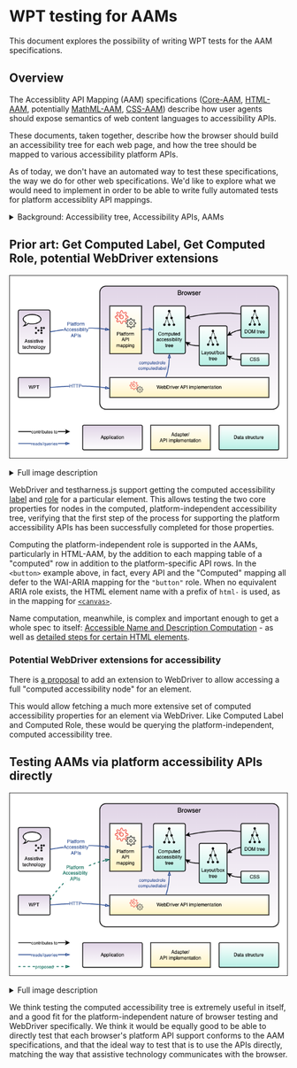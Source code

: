 # WPT testing for AAMs

This document explores the possibility of writing WPT tests for the AAM specifications.

## Overview

The Accessiblity API Mapping (AAM) specifications ([Core-AAM](https://www.w3.org/TR/core-aam-1.2/), [HTML-AAM](https://www.w3.org/TR/html-aam-1.0/), potentially [MathML-AAM](https://w3c.github.io/mathml-aam/), [CSS-AAM](https://w3c.github.io/css-aam/)) describe how user agents should expose semantics of web content languages to accessibility APIs.

These documents, taken together, describe how the browser should build an accessibility tree for each web page, and how the tree should be mapped to various accessibility platform APIs.

As of today, we don't have an automated way to test these specifications, the way we do for other web specifications.
We'd like to explore what we would need to implement in order to be able to write fully automated tests for platform accessiblity API mappings.

<details>
<summary>Background: Accessibility tree, Accessibility APIs, AAMs</summary>

### Background: the accessibility tree and accessibility APIs

![Diagram showing the interaction between a browser and accessibility APIs. See text below for more detail.](assets/accessibility_apis.png)

<details id="accessibility_apis_diagram">
<summary>Full image description</summary>
A block diagram.

At the top level it shows an assistive technology application, such as a screen reader using speech or braille, communicating via Plaform Accessibility APIs with a Browser application.

Within the Browser application, it shows that the Assistive Technology is communicating via a Platform API mapping which is an adapter for the computed accessibility tree data structure.
In turn, the computed accessibility tree is built based on other data structures: the DOM tree and the layout/box tree; the layout/box tree is based on the DOM tree and CSS.

The computed accessibility tree falls in the centre of the diagram, as it's the source of truth for the platform API mappings which are queried by assistive technology, and also the result of a complex process of transformation based on several other data structures.

At the bottom of the diagram is a legend explaining how to read the different types of arrows and boxes used in the diagram.
</details>

Assistive technologies (ATs) query the browser via platform accessibility APIs. These are operating system-specific APIs which provide detailed information about an application's UI state for the purpose of augmenting the user experience for users with disabilities which affect their ability to perceive or operate the standard UI.

One example of a commonly used AT is a screen reader, which assists users with vision impairments by providing a spoken version of the UI.
Typically, a screen reader user will navigate through the UI by traversing the page and "visiting" UI elements, hearing a spoken description of each such as "Overview, heading level 2" or "Core-AAM, link".

The accessibility APIs allow this by making extensive data available about the UI, in the form of a tree structure referred to as the "accessibility tree".
The accessibility tree provides information about each UI element (often corresponding to a DOM node), allowing screen readers to provide these spoken descriptions.
Each platform's accessibility APIs provide methods to query the tree structure, and the information available for each node.

They also typically provide ways to interact with the UI, such as sending a "click" action to the currently visited UI element, or selecting a particular option from a picker.
Also, they provide ways for the UI to provide real-time updates or alerts in case of UI changing in a way that should be brought to the user's attention.

#### The computed accessibility tree

Since browser engines are typically platform-independent, typically they will compute a generic accessibility tree which can be adapted to any platform's accessibility APIs.
The platform APIs are typically supported using an adapter which maps the platform API on to data from the computed accessibility tree.

### Background: AAM specifications

The AAM specifications provide mappings between web technologies such as ARIA and HTML, and platform accessibility APIs.

For example, here is the mapping from Core-AAM for an Element with [`aria-checked=true`](https://w3c.github.io/core-aam/#ariaCheckedTrue)

<table>
  <tbody>
    <tr>
      <th><abbr title="Microsoft Active Accessibility">MSAA</abbr> + IAccessible2 </th>
      <td>
        <span>State: <code>STATE_SYSTEM_CHECKED</code></span><br>
        <span>Object Attribute: <code>checkable:true</code></span>
      </td>
    </tr>
    <tr>
      <th><abbr title="User Interface Automation">UIA</abbr></th>
      <td>
        <span>Property: <code>Toggle.ToggleState</code>: <code>On (1)</code></span><br>
        <span>Property: <code>SelectionItem.IsSelected</code>: <code>True</code> for <code>radio</code> and <code>menuitemradio</code></span>
      </td>
    </tr>
    <tr>
      <th><abbr title="Accessibility Toolkit">ATK</abbr>/<abbr title="Assistive Technology-Service Provider Interface">AT-SPI</abbr></th>
      <td>
        <span>State: <code>STATE_CHECKABLE</code></span><br>
        <span>State: <code>STATE_CHECKED</code></span>
      </td>
    </tr>
    <tr>
      <th><abbr title="macOS Accessibility Protocol">AX API</abbr></th>
      <td>
        <span>Property: <code>AXValue</code>: <code>1</code></span><br>
        <span>Property: <code>AXMenuItemMarkChar</code>: <code>✓</code> for <code>menuitemcheckbox</code> and <code>menuitemradio</code></span>
      </td>
    </tr>
  </tbody>
</table>

And here is the mapping from HTML-AAM for a [`<button>`](https://www.w3.org/TR/html-aam-1.0/#el-button):

<table>
  <tbody>
    <tr>
      <th><abbr title="HyperText Markup Language">HTML</abbr> Specification</th>
      <td>
        <a data-type="element" href="https://html.spec.whatwg.org/multipage/form-elements.html#the-button-element"><code>button</code></a>
      </td>
    </tr>
    <tr>
      <th>[<cite><a class="bibref" data-link-type="biblio" href="#bib-wai-aria-1.2" title="Accessible Rich Internet Applications (WAI-ARIA) 1.2">wai-aria-1.2</a></cite>]</th>
      <td><a class="core-mapping" href="https://www.w3.org/TR/core-aam-1.2/#role-map-button"><code>button</code></a> role</td>
    </tr>
    <tr>
      <th><a href="https://www.w3.org/TR/core-aam-1.2/#roleMappingComputedRole">Computed Role</a></th>
      <td class="role-computed"><div class="general">Use <abbr title="Accessible Rich Internet Applications">WAI-ARIA</abbr> mapping</div></td>
    </tr>
    <tr>
      <th>
        <a href="https://msdn.microsoft.com/en-us/library/dd373608%28v=VS.85%29.aspx"><abbr title="Microsoft Active Accessibility">MSAA</abbr></a> + <a href="http://accessibility.linuxfoundation.org/a11yspecs/ia2/docs/html/">IAccessible2</a>
      </th>
      <td>
        <div class="general">Use <abbr title="Accessible Rich Internet Applications">WAI-ARIA</abbr> mapping</div>
      </td>
    </tr>
    <tr>
      <th><a href="https://msdn.microsoft.com/en-us/library/ms726297%28v=VS.85%29.aspx">UIA</a></th>
      <td>
        <div class="general">Use <abbr title="Accessible Rich Internet Applications">WAI-ARIA</abbr> mapping</div>
      </td>
    </tr>
    <tr>
      <th><a href="https://gnome.pages.gitlab.gnome.org/atk/">ATK</a></th>
      <td>
        <div class="general">Use <abbr title="Accessible Rich Internet Applications">WAI-ARIA</abbr> mapping</div>
      </td>
    </tr>
    <tr>
      <th><a href="https://developer.apple.com/reference/appkit/nsaccessibility">AX</a></th>
      <td>
        <div class="general">Use <abbr title="Accessible Rich Internet Applications">WAI-ARIA</abbr> mapping</div>
      </td>
    </tr>
    <tr>
      <th>Comments</th>
      <td>
        A <code>button</code>'s mapping will change if the
        <a class="core-mapping" href="https://www.w3.org/TR/core-aam-1.2/#role-map-button-pressed"><code>aria-pressed</code></a> or <a class="core-mapping" href="https://www.w3.org/TR/core-aam-1.2/#role-map-button-haspopup"><code>aria-haspopup</code></a> attributes are specified.
      </td>
    </tr>
  </tbody>
</table>

</details>

## Prior art: Get Computed Label, Get Computed Role, potential WebDriver extensions

![Diagram showing how WebDriver supports getting the Computed Label and Computed Role for an element. Full description below.](assets/webdriver_accessibility_testing.png)

<details id="webdriver_accessibility_diagram">
<summary>Full image description</summary>
A block diagram.

This diagram extends the <a href="#accessibility_apis_diagram">diagram in the "accessibility tree and accessibility APIs" section</a>,
showing how the WPT application can query the browser's Webdriver API implementation
to request the computed role and computed label for an element.

It adds a block for the WPT application to the left of the Browser application,
below the assistive technology application block,
and a block within the Browser application for the WebDriver API implementation.

Where the assistive technology application queries the Platform API Mapping
via platform accessibility APIs,
the WPT application queries the WebDriver API implementation via HTTP.

Like the Platform API mapping adapter,
the WebDriver API implementation also queries the computed accessibility tree.
</details>

WebDriver and testharness.js support getting the computed accessibility [label](https://www.w3.org/TR/webdriver2/#get-computed-label) and [role](https://www.w3.org/TR/webdriver2/#get-computed-role) for a particular element.
This allows testing the two core properties for nodes in the computed, platform-independent accessibility tree, verifying that the first step of the process for supporting the platform accessibility APIs has been successfully completed for those properties.

Computing the platform-independent role is supported in the AAMs, particularly in HTML-AAM, by the addition to each mapping table of a "computed" row in addition to the platform-specific API rows. In the `<button>` example above, in fact, every API and the "Computed" mapping all defer to the WAI-ARIA mapping for the `"button"` role. When no equivalent ARIA role exists, the HTML element name with a prefix of `html-` is used, as in the mapping for [`<canvas>`](https://www.w3.org/TR/html-aam-1.0/#el-canvas).

Name computation, meanwhile, is complex and important enough to get a whole spec to itself: [Accessible Name and Description Computation](https://www.w3.org/TR/accname-1.2/) - as well as [detailed steps for certain HTML elements](https://www.w3.org/TR/html-aam-1.0/#accname-computation).

### Potential WebDriver extensions for accessibility

There is [a proposal](https://github.com/WICG/aom/issues/203) to add an extension to WebDriver
to allow accessing a full "computed accessibility node" for an element.

This would allow fetching a much more extensive set of computed accessibility properties for an element via WebDriver.
Like Computed Label and Computed Role, these would be querying the platform-independent, computed accessibility tree.

## Testing AAMs via platform accessibility APIs directly

![Diagram showing the proposed addition: querying the browser from WPT via the platform accessibility APIs. Full description below.](assets/platform_accessibility_api_testing.png)

<details>
<summary>Full image description</summary>
A block diagram.

This diagram extends the <a href="#webdriver_accessibility_diagram">diagram in the "Prior art" section</a>.

It adds a dotted line arrow from the WPT application to the Plaform API mapping adapter within the Browser application, indicating the addition proposed here to use the Platform Accessibility APIs directly to test the browser's support for those APIs.

Notably, while the existing mechanism for WPT to query the browser via WebDriver
communicates with the WebDriver API implementation within the browser via HTTP,
the proposed addition bypasses WebDriver to query the Platform API Mapping directly via Platform Accessibility APIs.
This matches the way that Assistive Technology communicates with the browser application.
</details>

We think testing the computed accessibility tree is extremely useful in itself,
and a good fit for the platform-independent nature of browser testing and WebDriver specifically.
We think it would be equally good to be able to directly test that each browser's platform API support conforms to the AAM specifications,
and that the ideal way to test that is to use the APIs directly,
matching the way that assistive technology communicates with the browser.
